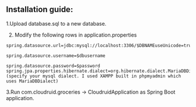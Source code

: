 Installation guide:
-------------------------------------------------------------
1.Upload database.sql to a new database.


2. Modify the following rows in application.properties

```
spring.datasource.url=jdbc:mysql://localhost:3306/$DBNAMEuseUnicode=true&useJDBCCompliantTimezoneShift=true&useLegacyDatetimeCode=false&serverTimezone=Europe/Sofia

spring.datasource.username=$dbusername

spring.datasource.password=$password
spring.jpa.properties.hibernate.dialect=org.hibernate.dialect.MariaDBDialect (specify your mysql dialect. I used XAMPP built in phpmyadmin which uses MariaDBDialect)
```
3.Run com.cloudruid.groceries -> CloudruidApplication as Spring Boot application.
